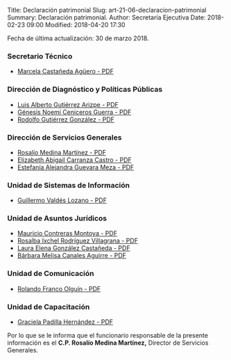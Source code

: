 Title: Declaración patrimonial
Slug: art-21-06-declaracion-patrimonial
Summary: Declaración patrimonial.
Author: Secretaría Ejecutiva
Date: 2018-02-23 09:00
Modified: 2018-04-20 17:30


Fecha de última actualización: 30 de marzo 2018.

### Secretario Técnico

* [Marcela Castañeda Agüero - PDF](vesion-publica-de-la-declaracion-anual-mca.pdf)

### Dirección de Diagnóstico y Políticas Públicas

* [Luis Alberto Gutiérrez Arizpe - PDF](vesion-publica-de-la-declaracion-anual-laga.pdf)
* [Génesis Noemí Ceniceros Guerra - PDF](vesion-publica-de-la-declaracion-anual-gncg.pdf)
* [Rodolfo Gutiérrez González - PDF](vesion-publica-de-la-declaracion-anual-rgg.pdf)

### Dirección de Servicios Generales

* [Rosalío Medina Martínez - PDF](vesion-publica-de-la-declaracion-anual-rmm.pdf)
* [Elizabeth Abigail Carranza Castro - PDF](vesion-publica-de-la-declaracion-anual-eacc.pdf)
* [Estefanía Alejandra Guevara Meza - PDF](vesion-publica-de-la-declaracion-anual-eagm.pdf)

### Unidad de Sistemas de Información

* [Guillermo Valdés Lozano - PDF](vesion-publica-de-la-declaracion-anual-gvl.pdf)

### Unidad de Asuntos Jurídicos

* [Mauricio Contreras Montoya - PDF](vesion-publica-de-la-declaracion-anual-mcm.pdf)
* [Rosalba Ixchel Rodríguez Villagrana - PDF](vesion-publica-de-la-declaracion-anual-rirv.pdf)
* [Laura Elena González Castañeda - PDF](vesion-publica-de-la-declaracion-anual-legc.pdf)
* [Bárbara Melisa Canales Aguirre - PDF](vesion-publica-de-la-declaracion-anual-bmca.pdf)

### Unidad de Comunicación

* [Rolando Franco Olguín - PDF](vesion-publica-de-la-declaracion-anual-rfo.pdf)

### Unidad de Capacitación

* [Graciela Padilla Hernández - PDF](vesion-publica-de-la-declaracion-anual-gph.pdf)

Por lo que se le informa que el funcionario responsable de la presente
información es el **C.P. Rosalío Medina Martínez,** Director de
Servicios Generales.
